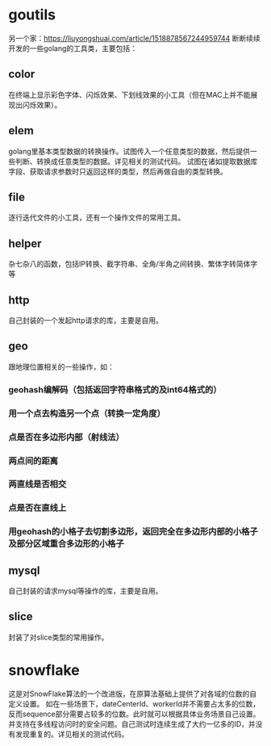# goutils
另一个家：https://liuyongshuai.com/article/1518878567244959744
断断续续开发的一些golang的工具类，主要包括：

## color
在终端上显示彩色字体、闪烁效果、下划线效果的小工具（但在MAC上并不能展现出闪烁效果）。

## elem
golang里基本类型数据的转换操作。试图传入一个任意类型的数据，然后提供一些判断、转换成任意类型的数据。详见相关的测试代码。
试图在诸如提取数据库字段、获取请求参数时只返回这样的类型，然后再做自由的类型转换。

## file
逐行迭代文件的小工具，还有一个操作文件的常用工具。

## helper
杂七杂八的函数，包括IP转换、截字符串、全角/半角之间转换、繁体字转简体字等

## http
自己封装的一个发起http请求的库，主要是自用。

## geo
跟地理位置相关的一些操作，如：
### geohash编解码（包括返回字符串格式的及int64格式的）
### 用一个点去构造另一个点（转换一定角度）
### 点是否在多边形内部（射线法）
### 两点间的距离
### 两直线是否相交
### 点是否在直线上
### 用geohash的小格子去切割多边形，返回完全在多边形内部的小格子及部分区域重合多边形的小格子

## mysql
自己封装的请求mysql等操作的库，主要是自用。

## slice
封装了对slice类型的常用操作。

# snowflake
这是对SnowFlake算法的一个改进版，在原算法基础上提供了对各域的位数的自定义设置。
如在一些场景下，dateCenterId、workerId并不需要占太多的位数，反而sequence部分需要占较多的位数。此时就可以根据具体业务场景自己设置。
并支持在多线程访问时的安全问题。自己测试时连续生成了大约一亿多的ID，并没有发现重复的。详见相关的测试代码。
